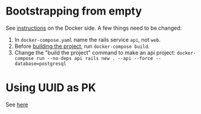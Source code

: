 # Bootstrapping from empty

See [instructions](https://docs.docker.com/compose/rails/) on the Docker side. A few things need to be changed:

1. In `docker-compose.yaml` name the rails service `api`, not `web`.
2. Before [building the project](https://docs.docker.com/compose/rails/#build-the-project), run `docker-compose build`.
3. Change the "build the project" command to make an api project: `docker-compose run --no-deps api rails new . --api --force --database=postgresql`

# Using UUID as PK

See [here](https://pawelurbanek.com/uuid-order-rails)
